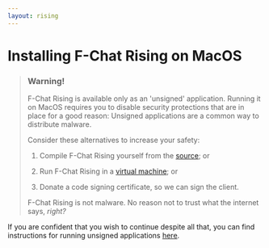 ```yaml
---
layout: rising
---
```


# Installing F-Chat Rising on MacOS

> ### Warning!
>
> F-Chat Rising is available only as an 'unsigned' application. 
> Running it on MacOS requires you to disable security
> protections that are in place for a good reason:
> Unsigned applications are a common way to distribute malware.
> 
> Consider these alternatives to increase your safety:
> 
> 1) Compile F-Chat Rising yourself from the [source](https://github.com/hearmeneigh/fchat-rising); or
>
> 2) Run F-Chat Rising in a [virtual machine](https://www.parallels.com/); or
> 
> 3) Donate a code signing certificate, so we can sign the client.
>
> F-Chat Rising is not malware. 
> No reason not to trust what the internet says, _right?_

If you are confident that you wish to continue despite all that, 
you can find instructions for running unsigned applications [here](https://www.wikihow.com/Install-Software-from-Unsigned-Developers-on-a-Mac).

